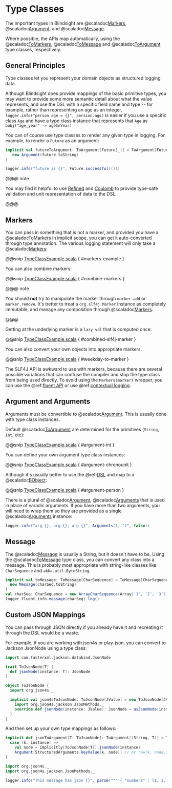 # Type Classes

The important types in Blindsight are @scaladoc[Markers](com.tersesystems.blindsight.Markers), @scaladoc[Argument](com.tersesystems.blindsight.Argument), and  @scaladoc[Message](com.tersesystems.blindsight.Message).

 Where possible, the APIs map automatically, using the @scaladoc[ToMarkers](com.tersesystems.blindsight.ToMarkers), @scaladoc[ToMessage](com.tersesystems.blindsight.ToMessage) and @scaladoc[ToArgument](com.tersesystems.blindsight.ToArgument) type classes, respectively.

## General Principles

Type classes let you represent your domain objects as structured logging data. 

Although Blindsight does provide mappings of the basic primitive types, you may want to provide some more semantic detail about what the value represents, and use the DSL with a specific field name and type -- for example, rather than representing an age as an integer, `logger.info("person age = {}", persion.age)` is easier if you use a specific class `Age` and have a type class instance that represents that `Age` as `bobj("age_year" -> ageInYear)`

You can of course use type classes to render any given type in logging.  For example, to render a `Future` as an argument:

```scala
implicit val futureToArgument: ToArgument[Future[_]] = ToArgument[Future[_]] { future =>
   new Argument(future.toString)
}

logger.info("future is {}", Future.successful(()))
```

@@@ note

You may find it helpful to use [Refined](https://github.com/fthomas/refined) and [Coulomb](https://github.com/erikerlandson/coulomb#documentation) to provide type-safe validation and unit representation of data to the DSL.

@@@

## Markers

You can pass in something that is not a marker, and provided you have a @scaladoc[ToMarkers](com.tersesystems.blindsight.ToMarkers) in implicit scope, you can get it auto-converted through type annotation.  The various logging statement will only take a @scaladoc[Markers](com.tersesystems.blindsight.Markers):

@@snip [TypeClassExample.scala](../../../test/scala/example/typeclasses/TypeClassExample.scala) { #markers-example }

You can also combine markers:

@@snip [TypeClassExample.scala](../../../test/scala/example/typeclasses/TypeClassExample.scala) { #combine-markers }

@@@ note

You should **not** try to manipulate the marker through `marker.add` or `marker.remove`.  It's better to treat a `org.slf4j.Marker` instance as completely immutable, and manage any composition through @scaladoc[Markers](com.tersesystems.blindsight.Markers).

@@@

Getting at the underlying marker is a `lazy val` that is computed once:

@@snip [TypeClassExample.scala](../../../test/scala/example/typeclasses/TypeClassExample.scala) { #combined-slf4j-marker }

You can also convert your own objects into appropriate markers.

@@snip [TypeClassExample.scala](../../../test/scala/example/typeclasses/TypeClassExample.scala) { #weekday-to-marker }

The SLF4J API is awkward to use with markers, because there are several possible variations that can confuse the compiler and stop the type class from being used directly.  To avoid using the `Markers(marker)` wrapper, you can use the @ref:[fluent API](fluent.md) or use @ref:[contextual logging](context.md).

## Argument and Arguments

Arguments must be convertible to @scaladoc[Argument](com.tersesystems.blindsight.Argument).  This is usually done with type class instances.

Default @scaladoc[ToArgument](com.tersesystems.blindsight.ToArgument) are determined for the primitives (`String`, `Int`, etc):

@@snip [TypeClassExample.scala](../../../test/scala/example/typeclasses/TypeClassExample.scala) { #argument-int }

You can define your own argument type class instances:

@@snip [TypeClassExample.scala](../../../test/scala/example/typeclasses/TypeClassExample.scala) { #argument-chronounit }

Although it's usually better to use the @ref:[DSL](dsl.md) and map to a @scaladoc[BObject](com.tersesystems.blindsight.AST.BObject):

@@snip [TypeClassExample.scala](../../../test/scala/example/typeclasses/TypeClassExample.scala) { #argument-person }

There is a plural of @scaladoc[Argument](com.tersesystems.blindsight.Argument), @scaladoc[Arguments](com.tersesystems.blindsight.Arguments) that is used in place of varadic arguments.  If you have more than two arguments, you will need to wrap them so they are provided as a single @scaladoc[Arguments](com.tersesystems.blindsight.Arguments) instance:

```scala
logger.info("arg {}, arg {}, arg {}", Arguments(1, "2", false))
```

## Message

The @scaladoc[Message](com.tersesystems.blindsight.Message) is usually a String, but it doesn't have to be.  Using the @scaladoc[ToMessage](com.tersesystems.blindsight.ToMessage) type class, you can convert any class into a message.  This is probably most appropriate with string-like classes like `CharSequence` and `akka.util.ByteString`.

```scala
implicit val toMessage: ToMessage[CharSequence] = ToMessage[CharSequence] { charSeq =>
  new Message(charSeq.toString)
}
val charSeq: CharSequence = new ArrayCharSequence(Array('1', '2', '3'))
logger.fluent.info.message(charSeq).log()
```

## Custom JSON Mappings

You can pass through JSON directly if you already have it and recreating it through the DSL would be a waste.

For example, if you are working with json4s or play-json, you can convert to Jackson JsonNode using a type class:

```scala
import com.fasterxml.jackson.databind.JsonNode

trait ToJsonNode[T] {
  def jsonNode(instance: T): JsonNode
}

object ToJsonNode {
  import org.json4s._

  implicit val json4sToJsonNode: ToJsonNode[JValue] = new ToJsonNode[JValue] {
    import org.json4s.jackson.JsonMethods._
    override def jsonNode(instance: JValue): JsonNode = asJsonNode(instance)
  }
}
```

And then set up your own type mappings as follows:

```scala
implicit def jsonToArgument[T: ToJsonNode]: ToArgument[(String, T)] = ToArgument {
  case (k, instance) =>
    val node = implicitly[ToJsonNode[T]].jsonNode(instance)
    Argument(StructuredArguments.keyValue(k, node)) // or raw(k, node.toPrettyString)
}

import org.json4s._
import org.json4s.jackson.JsonMethods._

logger.info("This message has json {}", parse(""" { "numbers" : [1, 2, 3, 4] } """))
```

